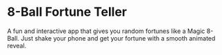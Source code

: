 # 8-Ball Fortune Teller
A fun and interactive app that gives you random fortunes like a Magic 8-Ball. Just shake your phone and get your fortune with a smooth animated reveal.

